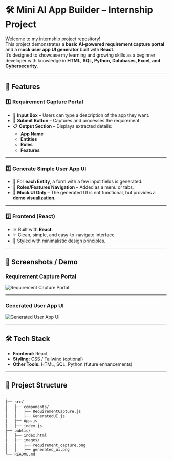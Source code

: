 # 🛠️ Mini AI App Builder – Internship Project

Welcome to my internship project repository!  
This project demonstrates a **basic AI-powered requirement capture portal** and a **mock user app UI generator** built with **React**.  
It’s designed to showcase my learning and growing skills as a beginner developer with knowledge in **HTML, SQL, Python, Databases, Excel, and Cybersecurity**.  

---

## 🚀 Features

### 1️⃣ Requirement Capture Portal
- 📝 **Input Box** – Users can type a description of the app they want.  
- 🔘 **Submit Button** – Captures and processes the requirement.  
- 📋 **Output Section** – Displays extracted details:  
  - **App Name**  
  - **Entities**  
  - **Roles**  
  - **Features**

---

### 2️⃣ Generate Simple User App UI
- 📂 For **each Entity**, a form with a few input fields is generated.  
- 📑 **Roles/Features Navigation** – Added as a menu or tabs.  
- 🎨 **Mock UI Only** – The generated UI is not functional, but provides a **demo visualization**.  

---

### 3️⃣ Frontend (React)
- ⚛️ Built with **React**.  
- ✨ Clean, simple, and easy-to-navigate interface.  
- 🎨 Styled with minimalistic design principles.  

---

## 📸 Screenshots / Demo

### Requirement Capture Portal  
![Requirement Capture Portal](./images/requirement_capture.png)

---

### Generated User App UI  
![Generated User App UI](./images/generated_ui.png)

---

## 🛠️ Tech Stack
- **Frontend:** React  
- **Styling:** CSS / Tailwind (optional)  
- **Other Tools:** HTML, SQL, Python (future enhancements)  

---

## 📂 Project Structure
```bash
.
├── src/
│   ├── components/
│   │   ├── RequirementCapture.js
│   │   ├── GeneratedUI.js
│   ├── App.js
│   ├── index.js
├── public/
│   ├── index.html
│   ├── images/
│   │   ├── requirement_capture.png
│   │   ├── generated_ui.png
└── README.md
